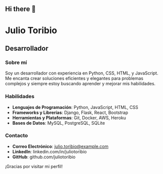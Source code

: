 ## Hi there 👋

# Julio Toribio

## Desarrollador

### Sobre mí
Soy un desarrollador con experiencia en Python, CSS, HTML, y JavaScript. Me encanta crear soluciones eficientes y elegantes para problemas complejos y siempre estoy buscando aprender y mejorar mis habilidades.

### Habilidades
- **Lenguajes de Programación**: Python, JavaScript, HTML, CSS
- **Frameworks y Librerías**: Django, Flask, React, Bootstrap
- **Herramientas y Plataformas**: Git, Docker, AWS, Heroku
- **Bases de Datos**: MySQL, PostgreSQL, SQLite

### Contacto
- **Correo Electrónico**: julio.toribio@example.com
- **LinkedIn**: linkedin.com/in/juliotoribio
- **GitHub**: github.com/juliotoribio

¡Gracias por visitar mi perfil!



<!--
**juliotoribio/juliotoribio** is a ✨ _special_ ✨ repository because its `README.md` (this file) appears on your GitHub profile.

Here are some ideas to get you started:

- 🔭 I’m currently working on ...
- 🌱 I’m currently learning ...
- 👯 I’m looking to collaborate on ...
- 🤔 I’m looking for help with ...
- 💬 Ask me about ...
- 📫 How to reach me: ...
- 😄 Pronouns: ...
- ⚡ Fun fact: ...
-->
